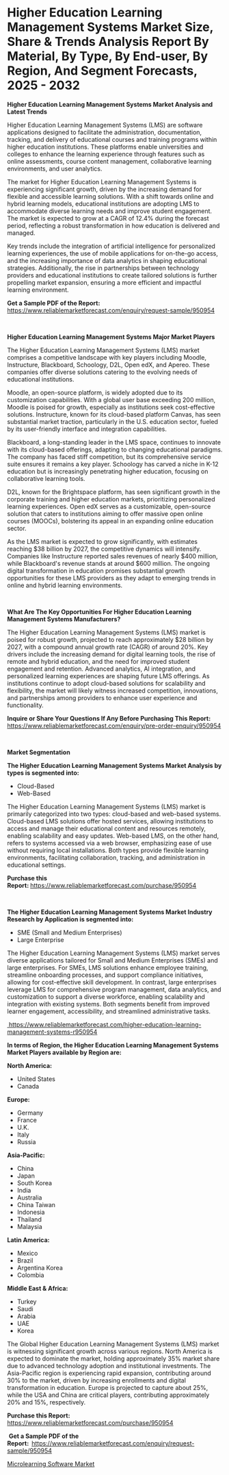 <p><h1>Higher Education Learning Management Systems Market Size, Share & Trends Analysis Report By Material, By Type, By End-user, By Region, And Segment Forecasts, 2025 - 2032</h1></p><p><strong>Higher Education Learning Management Systems Market Analysis and Latest Trends</strong></p>
<p><p>Higher Education Learning Management Systems (LMS) are software applications designed to facilitate the administration, documentation, tracking, and delivery of educational courses and training programs within higher education institutions. These platforms enable universities and colleges to enhance the learning experience through features such as online assessments, course content management, collaborative learning environments, and user analytics.</p><p>The market for Higher Education Learning Management Systems is experiencing significant growth, driven by the increasing demand for flexible and accessible learning solutions. With a shift towards online and hybrid learning models, educational institutions are adopting LMS to accommodate diverse learning needs and improve student engagement. The market is expected to grow at a CAGR of 12.4% during the forecast period, reflecting a robust transformation in how education is delivered and managed.</p><p>Key trends include the integration of artificial intelligence for personalized learning experiences, the use of mobile applications for on-the-go access, and the increasing importance of data analytics in shaping educational strategies. Additionally, the rise in partnerships between technology providers and educational institutions to create tailored solutions is further propelling market expansion, ensuring a more efficient and impactful learning environment.</p></p>
<p><strong>Get a Sample PDF of the Report:&nbsp;</strong> <a href="https://www.reliablemarketforecast.com/enquiry/request-sample/950954?utm_campaign=3197&utm_medium=2&utm_source=Github&utm_content=ia&utm_term=06032025&utm_id=higher-education-learning-management-systems">https://www.reliablemarketforecast.com/enquiry/request-sample/950954</a></p>
<p>&nbsp;</p>
<p><strong>Higher Education Learning Management Systems Major Market Players</strong></p>
<p><p>The Higher Education Learning Management Systems (LMS) market comprises a competitive landscape with key players including Moodle, Instructure, Blackboard, Schoology, D2L, Open edX, and Apereo. These companies offer diverse solutions catering to the evolving needs of educational institutions. </p><p>Moodle, an open-source platform, is widely adopted due to its customization capabilities. With a global user base exceeding 200 million, Moodle is poised for growth, especially as institutions seek cost-effective solutions. Instructure, known for its cloud-based platform Canvas, has seen substantial market traction, particularly in the U.S. education sector, fueled by its user-friendly interface and integration capabilities. </p><p>Blackboard, a long-standing leader in the LMS space, continues to innovate with its cloud-based offerings, adapting to changing educational paradigms. The company has faced stiff competition, but its comprehensive service suite ensures it remains a key player. Schoology has carved a niche in K-12 education but is increasingly penetrating higher education, focusing on collaborative learning tools. </p><p>D2L, known for the Brightspace platform, has seen significant growth in the corporate training and higher education markets, prioritizing personalized learning experiences. Open edX serves as a customizable, open-source solution that caters to institutions aiming to offer massive open online courses (MOOCs), bolstering its appeal in an expanding online education sector. </p><p>As the LMS market is expected to grow significantly, with estimates reaching $38 billion by 2027, the competitive dynamics will intensify. Companies like Instructure reported sales revenues of nearly $400 million, while Blackboard's revenue stands at around $600 million. The ongoing digital transformation in education promises substantial growth opportunities for these LMS providers as they adapt to emerging trends in online and hybrid learning environments.</p></p>
<p>&nbsp;</p>
<p><strong>What Are The Key Opportunities For Higher Education Learning Management Systems Manufacturers?</strong></p>
<p><p>The Higher Education Learning Management Systems (LMS) market is poised for robust growth, projected to reach approximately $28 billion by 2027, with a compound annual growth rate (CAGR) of around 20%. Key drivers include the increasing demand for digital learning tools, the rise of remote and hybrid education, and the need for improved student engagement and retention. Advanced analytics, AI integration, and personalized learning experiences are shaping future LMS offerings. As institutions continue to adopt cloud-based solutions for scalability and flexibility, the market will likely witness increased competition, innovations, and partnerships among providers to enhance user experience and functionality.</p></p>
<p><strong>Inquire or Share Your Questions If Any Before Purchasing This Report:</strong> <a href="https://www.reliablemarketforecast.com/enquiry/pre-order-enquiry/950954?utm_campaign=3197&utm_medium=2&utm_source=Github&utm_content=ia&utm_term=06032025&utm_id=higher-education-learning-management-systems">https://www.reliablemarketforecast.com/enquiry/pre-order-enquiry/950954</a></p>
<p>&nbsp;</p>
<p><strong>Market Segmentation</strong></p>
<p><strong>The Higher Education Learning Management Systems Market Analysis by types is segmented into:</strong></p>
<p><ul><li>Cloud-Based</li><li>Web-Based</li></ul></p>
<p><p>The Higher Education Learning Management Systems (LMS) market is primarily categorized into two types: cloud-based and web-based systems. Cloud-based LMS solutions offer hosted services, allowing institutions to access and manage their educational content and resources remotely, enabling scalability and easy updates. Web-based LMS, on the other hand, refers to systems accessed via a web browser, emphasizing ease of use without requiring local installations. Both types provide flexible learning environments, facilitating collaboration, tracking, and administration in educational settings.</p></p>
<p><strong>Purchase this Report:&nbsp;</strong><a href="https://www.reliablemarketforecast.com/purchase/950954?utm_campaign=3197&utm_medium=2&utm_source=Github&utm_content=ia&utm_term=06032025&utm_id=higher-education-learning-management-systems">https://www.reliablemarketforecast.com/purchase/950954</a></p>
<p>&nbsp;</p>
<p><strong>The Higher Education Learning Management Systems Market Industry Research by Application is segmented into:</strong></p>
<p><ul><li>SME (Small and Medium Enterprises)</li><li>Large Enterprise</li></ul></p>
<p><p>The Higher Education Learning Management Systems (LMS) market serves diverse applications tailored for Small and Medium Enterprises (SMEs) and large enterprises. For SMEs, LMS solutions enhance employee training, streamline onboarding processes, and support compliance initiatives, allowing for cost-effective skill development. In contrast, large enterprises leverage LMS for comprehensive program management, data analytics, and customization to support a diverse workforce, enabling scalability and integration with existing systems. Both segments benefit from improved learner engagement, accessibility, and streamlined administrative tasks.</p></p>
<p><a href="https://www.reliablemarketforecast.com/higher-education-learning-management-systems-r950954?utm_campaign=3197&utm_medium=2&utm_source=Github&utm_content=ia&utm_term=06032025&utm_id=higher-education-learning-management-systems">&nbsp;https://www.reliablemarketforecast.com/higher-education-learning-management-systems-r950954</a></p>
<p><strong>In terms of Region, the Higher Education Learning Management Systems Market Players available by Region are:</strong></p>
<p>
    <p> <strong> North America: </strong>
        <ul>
            <li>United States</li>
            <li>Canada</li>
        </ul>
        </p> 
    <p> <strong> Europe: </strong>
        <ul>
            <li>Germany</li>
            <li>France</li>
            <li>U.K.</li>
            <li>Italy</li>
            <li>Russia</li>
        </ul>
        </p> 
    <p> <strong> Asia-Pacific: </strong>
        <ul>
            <li>China</li>
            <li>Japan</li>
            <li>South Korea</li>
            <li>India</li>
            <li>Australia</li>
            <li>China Taiwan</li>
            <li>Indonesia</li>
            <li>Thailand</li>
            <li>Malaysia</li>
        </ul>
        </p> 
    <p> <strong> Latin America: </strong>
        <ul>
            <li>Mexico</li>
            <li>Brazil</li>
            <li>Argentina Korea</li>
            <li>Colombia</li>
        </ul>
        </p> 
    <p> <strong> Middle East & Africa: </strong>
        <ul>
            <li>Turkey</li>
            <li>Saudi</li>
            <li>Arabia</li>
            <li>UAE</li>
            <li>Korea</li>
        </ul>
    </p>
    </p>
<p><p>The Global Higher Education Learning Management Systems (LMS) market is witnessing significant growth across various regions. North America is expected to dominate the market, holding approximately 35% market share due to advanced technology adoption and institutional investments. The Asia-Pacific region is experiencing rapid expansion, contributing around 30% to the market, driven by increasing enrollments and digital transformation in education. Europe is projected to capture about 25%, while the USA and China are critical players, contributing approximately 20% and 15%, respectively.</p></p>
<p><strong>Purchase this Report: </strong><a href="https://www.reliablemarketforecast.com/purchase/950954?utm_campaign=3197&utm_medium=2&utm_source=Github&utm_content=ia&utm_term=06032025&utm_id=higher-education-learning-management-systems">https://www.reliablemarketforecast.com/purchase/950954</a></p>
<p>&nbsp;<strong>Get a Sample PDF of the Report:&nbsp;&nbsp;</strong><a href="https://www.reliablemarketforecast.com/enquiry/request-sample/950954?utm_campaign=3197&utm_medium=2&utm_source=Github&utm_content=ia&utm_term=06032025&utm_id=higher-education-learning-management-systems">https://www.reliablemarketforecast.com/enquiry/request-sample/950954</a></p>
<p><strong></strong></p>
<p><p><a href="https://github.com/shadnfamoza/Market-Research-Report-List-1/blob/main/microlearning-software-market.md?utm_campaign=3197&utm_medium=2&utm_source=Github&utm_content=ia&utm_term=06032025&utm_id=higher-education-learning-management-systems">Microlearning Software Market</a></p></p>